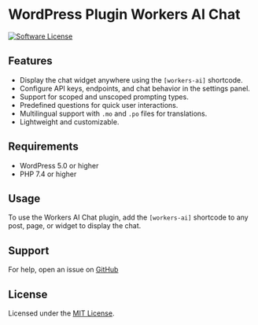 # WordPress Plugin Workers AI Chat

[![Software License](https://img.shields.io/badge/license-MIT-brightgreen.svg?style=social)](LICENSE)

## Features

- Display the chat widget anywhere using the `[workers-ai]` shortcode.
- Configure API keys, endpoints, and chat behavior in the settings panel.
- Support for scoped and unscoped prompting types.
- Predefined questions for quick user interactions.
- Multilingual support with `.mo` and `.po` files for translations.
- Lightweight and customizable.

## Requirements

- WordPress 5.0 or higher
- PHP 7.4 or higher

## Usage

To use the Workers AI Chat plugin, add the `[workers-ai]` shortcode to any post, page, or widget to display the chat.

## Support

For help, open an issue on [GitHub](https://github.com/fernandodilland/r2-player.js/issues)

## License

Licensed under the [MIT License](LICENSE).
